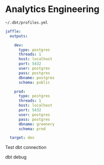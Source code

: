 # Analytics Engineering

`~/.dbt/profiles.yml`

```yml
jaffle:
  outputs:

    dev:
      type: postgres
      threads: 1
      host: localhost
      port: 5432
      user: postgres
      pass: postgres
      dbname: postgres
      schema: public

    prod:
      type: postgres
      threads: 1
      host: localhost
      port: 5432
      user: postgres
      pass: postgres
      dbname: greenery
      schema: prod

  target: dev
```
Test dbt connection

dbt debug